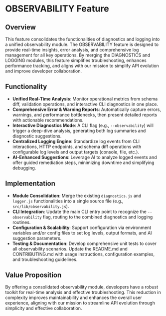 # OBSERVABILITY Feature

## Overview
This feature consolidates the functionalities of diagnostics and logging into a unified observability module. The OBSERVABILITY feature is designed to provide real-time insights, error analysis, and comprehensive log management for all key operations. By merging the DIAGNOSTICS and LOGGING modules, this feature simplifies troubleshooting, enhances performance tracking, and aligns with our mission to simplify API evolution and improve developer collaboration.

## Functionality
- **Unified Real-Time Analysis**: Monitor operational metrics from schema diff, validation operations, and interactive CLI diagnostics in one place.
- **Comprehensive Error & Warning Reports**: Automatically capture errors, warnings, and performance bottlenecks, then present detailed reports with actionable recommendations.
- **Interactive Diagnostics Mode**: A CLI flag (e.g., `--observability`) will trigger a deep-dive analysis, generating both log summaries and diagnostic suggestions.
- **Centralized Logging Engine**: Standardize log events from CLI interactions, HTTP endpoints, and schema diff operations with configurable log levels and output targets (console, file, etc.).
- **AI-Enhanced Suggestions**: Leverage AI to analyze logged events and offer guided remediation steps, minimizing downtime and simplifying debugging.

## Implementation
- **Module Consolidation**: Merge the existing `diagnostics.js` and `logger.js` functionalities into a single source file (e.g., `src/lib/observability.js`).
- **CLI Integration**: Update the main CLI entry point to recognize the `--observability` flag, routing to the combined diagnostics and logging routines.
- **Configuration & Scalability**: Support configuration via environment variables and/or config files to set log levels, output formats, and AI suggestion parameters.
- **Testing & Documentation**: Develop comprehensive unit tests to cover all observability scenarios. Update the README.md and CONTRIBUTING.md with usage instructions, configuration examples, and troubleshooting guidelines.

## Value Proposition
By offering a consolidated observability module, developers have a robust toolkit for real-time analysis and effective troubleshooting. This reduction in complexity improves maintainability and enhances the overall user experience, aligning with our mission to streamline API evolution through simplicity and effective collaboration.